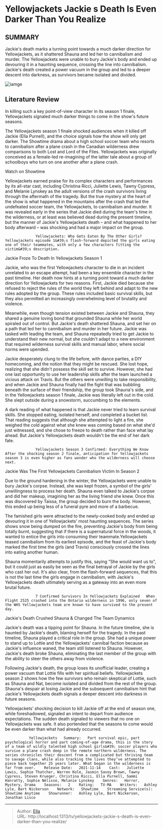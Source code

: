 # Yellowjackets Jackie s Death Is Even Darker Than You Realize


## SUMMARY 



  Jackie&#39;s death marks a turning point towards a much darker direction for Yellowjackets, as it shattered Shauna and led her to cannibalism and murder.   The Yellowjackets were unable to bury Jackie&#39;s body and ended up devouring it in a haunting sequence, crossing the line into cannibalism.   Jackie&#39;s death created a power vacuum in the group and led to a deeper descent into darkness, as survivors became isolated and divided.  

![iamge](https://static1.srcdn.com/wordpress/wp-content/uploads/2023/03/yellowjackets-season-2-jackie.jpg)

## Literature Review
In killing such a key point-of-view character in its season 1 finale, Yellowjackets signaled much darker things to come in the show&#39;s future seasons.




The Yellowjackets season 1 finale shocked audiences when it killed off Jackie (Ella Purnell), and the choice signals how the show will only get darker. The Showtime drama about a high school soccer team who resorts to cannibalism after a plane crash in the Canadian wilderness drew comparisons to both Lost and Lord of the Flies. Yellowjackets was originally conceived as a female-led re-imagining of the latter tale about a group of schoolboys who turn on one another after a plane crash.




Watch on Showtime

Yellowjackets earned praise for its complex characters and performances by its all-star cast, including Christina Ricci, Juliette Lewis, Tawny Cypress, and Melanie Lynskey as the adult versions of the crash survivors living through the aftermath of the tragedy. But the true mystery at the heart of the show is what happened in the mountains after the crash that led the undefeated soccer team, the Yellowjackets, to cannibalism and murder. It was revealed early in the series that Jackie died during the team&#39;s time in the wilderness, or at least was believed dead during the present timeline, but the manner of Jackie&#39;s Yellowjackets death – and what happened to her body afterward – was shocking and had a major impact on the group.

                  Yellowjackets: Who Gets Eaten By The Other Girls?   Yellowjackets episode 1&#39;s flash-forward depicted the girls eating one of their teammates, with only a few characters fitting the victim&#39;s description.    





 Jackie Froze To Death In Yellowjackets Season 1 
          

Jackie, who was the first Yellowjackets character to die in an incident unrelated to an escape attempt, had been a key ensemble character in the past timeline. Her death now hints at a turning point toward a much darker direction for Yellowjackets for two reasons. First, Jackie died because she refused to reject the rules of the world they left behind and adapt to the new rules adopted by the group. These rules included basic survival skills, but they also permitted an increasingly overwhelming level of brutality and violence.

Meanwhile, even though tension existed between Jackie and Shauna, they shared a genuine loving bond that grounded Shauna while her world spiraled out of control. But Jackie&#39;s death shattered Shauna, and set her on a path that led her to cannibalism and murder in her future. Jackie was tasked with leading the team, and Shauna repeatedly tried to get Jackie to understand their new normal, but she couldn&#39;t adapt to a new environment that required wilderness survival skills and manual labor, where social norms were upended.




Jackie desperately clung to the life before, with dance parties, a DIY homecoming, and the notion that they might be rescued. She lost hope, realizing that she didn&#39;t possess the skill set to survive. However, she had one last opportunity to use her leadership skills after the team launched a vicious attack on Travis. But the others were unwilling to take responsibility, and when Jackie and Shauna finally had the fight that was bubbling beneath the surface of their friendship, the group took Shauna&#39;s side, and in the Yellowjackets season 1 finale, Jackie was literally left out in the cold. She slept outside during a snowstorm, succumbing to the elements.

A dark reading of what happened is that Jackie never tried to learn survival skills. She stopped eating, isolated herself, and completed a bucket list. That reading suggests that although she attempted to light a fire, she weighed the cold against what she knew was coming based on what she&#39;d just witnessed, and she chose to freeze to death rather than face what lay ahead. But Jackie&#39;s Yellowjackets death wouldn&#39;t be the end of her dark fate.




                  Yellowjackets Season 3 Confirmed: Everything We Know   After the shocking season 2 finale, anticipation for Yellowjackets season 3 is even higher as fans wonder who the wilderness will choose next.    



 Jackie Was The First Yellowjackets Cannibalism Victim In Season 2 
          

Due to the ground hardening in the winter, the Yellowjackets were unable to bury Jackie&#39;s corpse. Instead, she was kept frozen, a symbol of the girls&#39; unwillingness to process her death. Shauna even talked to Jackie&#39;s corpse and did her makeup, imagining her as the living friend she knew. Once this was discovered by Taissa, the group decided to burn the body. However, this ended up being less of a funeral pyre and more of a barbecue.

The famished girls were attracted to the newly-cooked body and ended up devouring it in one of Yellowjackets&#39; most haunting sequences. The series shows snow being dumped on the fire, preventing Jackie&#39;s body from being totally burnt, suggesting that if there is a supernatural force in the woods, it wanted to entice the girls into consuming their teammate.Yellowjackets teased cannibalism from its earliest episode, and the feast of Jackie&#39;s body marked the first time the girls (and Travis) consciously crossed the lines into eating another human.




Shauna momentarily attempts to justify this, saying &#34;She would want us to&#34;, but it could just as easily be seen as the final betrayal of Jackie by the girls who cast her out. It&#39;s also clear, from the flash-forward sequences, that this is not the last time the girls engage in cannibalism, with Jackie&#39;s Yellowjackets death ultimately serving as a gateway into an even more brutal future.

                  7 Confirmed Survivors In Yellowjackets Explained   When Flight 2525 crashed into the Ontario wilderness in 1996, only seven of the WHS Yellowjackets team are known to have survived to the present day.    



 Jackie&#39;s Death Crushed Shauna &amp; Changed The Team Dynamics 
         

Jackie&#39;s death was a tipping point for Shauna. In the future timeline, she is haunted by Jackie&#39;s death, blaming herself for the tragedy. In the past timeline, Shauna played a critical role in the group. She had a unique power to stand up to Lottie and the Yellowjackets&#39; cannibal faction because as Jackie&#39;s influence waned, the team still listened to Shauna. However, Jackie&#39;s death broke Shauna, eliminating the last member of the group with the ability to steer the others away from violence.




Following Jackie&#39;s death, the group loses its unofficial leader, creating a power vacuum that Lottie fills with her spiritual beliefs. Yellowjackets season 2 shows how the few survivors who remain skeptical of Lottie, such as Shauna and Nat, become isolated and divided from the rest of the group. Shauna&#39;s despair at losing Jackie and the subsequent cannibalism hint that Jackie&#39;s Yellowjackets death signals a deeper descent into darkness in future seasons.

Yellowjackets’ shocking decision to kill Jackie off at the end of season one, while foreshadowed, signaled an intent to depart from audience expectations. The sudden death signaled to viewers that no one on Yellowjackets was safe. It also portended that the seasons to come would be even darker than what had already occurred.

               Yellowjackets   Summary:   Part survival epic, part psychological horror and part coming-of-age drama, this is the story of a team of wildly talented high school girls&#39; soccer players who survive a plane crash deep in the remote northern wilderness. The series chronicles their descent from a complicated but thriving team to savage clans, while also tracking the lives they’ve attempted to piece back together 25 years later. What began in the wilderness is far from over.    Release Date:   2021-11-14    Cast:   Juliette Lewis, Sophie Thatcher, Warren Kole, Jasmin Savoy Brown, Tawny Cypress, Steven Krueger, Christina Ricci, Ella Purnell, Sammi Hanratty, Sophie Nélisse, Melanie Lynskey    Genres:   Horror, Mystery, Drama    Seasons:   2    Rating:   TV-MA    Writers:   Ashley Lyle, Bart Nickerson    Network:   Showtime    Streaming Service(s):   Showtime Anytime    Showrunner:   Ashley Lyle, Bart Nickerson, Jonathan Lisco      

---

> Author: [Ella](https://instagram.hk.cn/)  
> URL: http://localhost:1313/tv/yellowjackets-jackie-s-death-is-even-darker-than-you-realize/  

